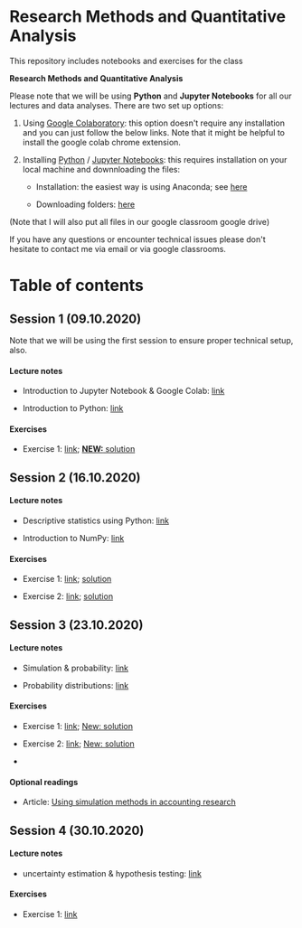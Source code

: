 # Research Methods and Quantitative Analysis

This repository includes notebooks and exercises for the class 

**Research Methods and Quantitative Analysis**

Please note that we will be using **Python** and **Jupyter Notebooks** for all our lectures and data analyses. There are two set up options:

1. Using [Google Colaboratory](https://colab.research.google.com/notebooks/intro.ipynb): this option doesn't require any installation and you can just follow the below links. Note that it might be helpful to install the google colab chrome extension. 

2. Installing [Python](https://www.python.org/) / [Jupyter Notebooks](https://jupyter.org/): this requires installation on your local machine and downnloading the files:

   - Installation: the easiest way is using Anaconda; see [here](https://www.anaconda.com/products/individual#windows)

   - Downloading folders: [here](https://github.com/fredzett/rmqa/archive/master.zip)

(Note that I will also put all files in our google classroom google drive)

If you have any questions or encounter technical issues please don't hesitate to contact me via email or via google classrooms.


# Table of contents

## Session 1 (09.10.2020)

Note that we will be using the first session to ensure proper technical setup, also.

#### Lecture notes

- Introduction to Jupyter Notebook & Google Colab: [link](https://colab.research.google.com/github/fredzett/rmqa/blob/master/S01a_Intro_JN.ipynb)

- Introduction to Python: [link](https://colab.research.google.com/github/fredzett/rmqa/blob/master/S01b_Intro_Python.ipynb)

#### Exercises

- Exercise 1: [link](https://colab.research.google.com/github/fredzett/rmqa/blob/master/S01c_Exercises1.ipynb); [**NEW:** solution](https://colab.research.google.com/github/fredzett/rmqa/blob/master/S01c_Exercise1_solution.ipynb)



## Session 2 (16.10.2020)

#### Lecture notes 

- Descriptive statistics using Python: [link](https://colab.research.google.com/github/fredzett/rmqa/blob/master/S02a_Descriptive_Statistics.ipynb)

- Introduction to NumPy:  [link](https://colab.research.google.com/github/fredzett/rmqa/blob/master/S02b_Numpy.ipynb)

#### Exercises

- Exercise 1: [link](https://colab.research.google.com/github/fredzett/rmqa/blob/master/S02c_Exercise1.ipynb); [solution](https://colab.research.google.com/github/fredzett/rmqa/blob/master/S02c_Exercise1_solution.ipynb)
  
- Exercise 2: [link](https://colab.research.google.com/github/fredzett/rmqa/blob/master/S02d_Exercise2.ipynb); [solution](https://colab.research.google.com/github/fredzett/rmqa/blob/master/S02d_Exercise2_solution.ipynb)


## Session 3 (23.10.2020)

#### Lecture notes 

- Simulation & probability: [link](https://colab.research.google.com/github/fredzett/rmqa/blob/master/S03a_Simulation.ipynb)

- Probability distributions: [link](https://colab.research.google.com/github/fredzett/rmqa/blob/master/S03c_Probability_Distributions.ipynb)

#### Exercises

- Exercise 1: [link](https://colab.research.google.com/github/fredzett/rmqa/blob/master/S03b_Exercise1.ipynb); [New: solution](https://colab.research.google.com/github/fredzett/rmqa/blob/master/S03b_Exercises1_solution.ipynb)


- Exercise 2: [link](https://colab.research.google.com/github/fredzett/rmqa/blob/master/S03d_Exercise2.ipynb); [New: solution](https://colab.research.google.com/github/fredzett/rmqa/blob/master/S03d_Exercise2_solutionsipynb.ipynb)
- 
#### Optional readings

- Article: [Using simulation methods in accounting research](https://www.dropbox.com/s/t5k49x0csxps0at/Labro_2015%20-%20Using%20simulation%20methods%20in%20accounting%20research.pdf?dl=1)



## Session 4 (30.10.2020)

#### Lecture notes

- uncertainty estimation & hypothesis testing: [link](https://colab.research.google.com/github/fredzett/rmqa/blob/master/S04a_Estimation&HyptothesisTesting.ipynb)

#### Exercises

- Exercise 1: [link](https://colab.research.google.com/github/fredzett/rmqa/blob/master/S04b_Exercise1.ipynb)